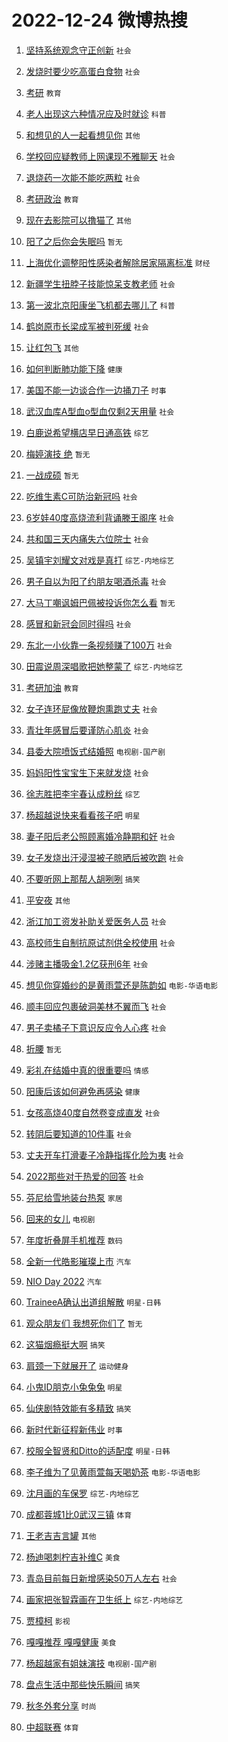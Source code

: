 # 2022-12-24 微博热搜 
1. [坚持系统观念守正创新](https://m.weibo.cn/search?containerid=100103type%3D1%26t%3D10%26q%3D%23%E5%9D%9A%E6%8C%81%E7%B3%BB%E7%BB%9F%E8%A7%82%E5%BF%B5%E5%AE%88%E6%AD%A3%E5%88%9B%E6%96%B0%23&stream_entry_id=51&isnewpage=1&extparam=seat%3D1%26c_type%3D51%26pos%3D0%26cate%3D10103%26dgr%3D0%26filter_type%3Drealtimehot%26display_time%3D1671837784%26pre_seqid%3D1671837784051016606186&luicode=10000011&lfid=106003type%3D25%26t%3D3%26disable_hot%3D1%26filter_type%3Drealtimehot) `社会` 

2. [发烧时要少吃高蛋白食物](https://m.weibo.cn/search?containerid=100103type%3D1%26t%3D10%26q%3D%23%E5%8F%91%E7%83%A7%E6%97%B6%E8%A6%81%E5%B0%91%E5%90%83%E9%AB%98%E8%9B%8B%E7%99%BD%E9%A3%9F%E7%89%A9%23&stream_entry_id=31&isnewpage=1&extparam=seat%3D1%26flag%3D0%26pos%3D0%26realpos%3D1%26q%3D%2523%25E5%258F%2591%25E7%2583%25A7%25E6%2597%25B6%25E8%25A6%2581%25E5%25B0%2591%25E5%2590%2583%25E9%25AB%2598%25E8%259B%258B%25E7%2599%25BD%25E9%25A3%259F%25E7%2589%25A9%2523%26dgr%3D0%26band_rank%3D1%26c_type%3D31%26stream_entry_id%3D31%26cate%3D5001%26lcate%3D5001%26filter_type%3Drealtimehot%26display_time%3D1671837784%26pre_seqid%3D1671837784051016606186&luicode=10000011&lfid=106003type%3D25%26t%3D3%26disable_hot%3D1%26filter_type%3Drealtimehot) `社会` 

3. [考研](https://m.weibo.cn/search?containerid=100103type%3D1%26t%3D10%26q%3D%23%E8%80%83%E7%A0%94%23&stream_entry_id=31&isnewpage=1&extparam=seat%3D1%26flag%3D1%26pos%3D1%26realpos%3D2%26q%3D%2523%25E8%2580%2583%25E7%25A0%2594%2523%26dgr%3D0%26band_rank%3D2%26c_type%3D31%26stream_entry_id%3D31%26cate%3D5001%26lcate%3D5001%26filter_type%3Drealtimehot%26display_time%3D1671837784%26pre_seqid%3D1671837784051016606186&luicode=10000011&lfid=106003type%3D25%26t%3D3%26disable_hot%3D1%26filter_type%3Drealtimehot) `教育` 

4. [老人出现这六种情况应及时就诊](https://m.weibo.cn/search?containerid=100103type%3D1%26t%3D10%26q%3D%23%E8%80%81%E4%BA%BA%E5%87%BA%E7%8E%B0%E8%BF%99%E5%85%AD%E7%A7%8D%E6%83%85%E5%86%B5%E5%BA%94%E5%8F%8A%E6%97%B6%E5%B0%B1%E8%AF%8A%23&stream_entry_id=31&isnewpage=1&extparam=seat%3D1%26flag%3D0%26pos%3D2%26realpos%3D3%26q%3D%2523%25E8%2580%2581%25E4%25BA%25BA%25E5%2587%25BA%25E7%258E%25B0%25E8%25BF%2599%25E5%2585%25AD%25E7%25A7%258D%25E6%2583%2585%25E5%2586%25B5%25E5%25BA%2594%25E5%258F%258A%25E6%2597%25B6%25E5%25B0%25B1%25E8%25AF%258A%2523%26dgr%3D0%26band_rank%3D3%26c_type%3D31%26stream_entry_id%3D31%26cate%3D5001%26lcate%3D5001%26filter_type%3Drealtimehot%26display_time%3D1671837784%26pre_seqid%3D1671837784051016606186&luicode=10000011&lfid=106003type%3D25%26t%3D3%26disable_hot%3D1%26filter_type%3Drealtimehot) `科普` 

5. [和想见的人一起看想见你](https://m.weibo.cn/search?containerid=100103type%3D1%26t%3D10%26q%3D%23%E5%92%8C%E6%83%B3%E8%A7%81%E7%9A%84%E4%BA%BA%E4%B8%80%E8%B5%B7%E7%9C%8B%E6%83%B3%E8%A7%81%E4%BD%A0%23&stream_entry_id=31&isnewpage=1&extparam=seat%3D1%26adid%3D175931%26pos%3D3%26q%3D%2523%25E5%2592%258C%25E6%2583%25B3%25E8%25A7%2581%25E7%259A%2584%25E4%25BA%25BA%25E4%25B8%2580%25E8%25B5%25B7%25E7%259C%258B%25E6%2583%25B3%25E8%25A7%2581%25E4%25BD%25A0%2523%26dgr%3D0%26topic_ad%3D1%26band_rank%3D4%26c_type%3D31%26stream_entry_id%3D31%26cate%3D5001%26lcate%3D5001%26filter_type%3Drealtimehot%26display_time%3D1671837784%26pre_seqid%3D1671837784051016606186&luicode=10000011&lfid=106003type%3D25%26t%3D3%26disable_hot%3D1%26filter_type%3Drealtimehot) `其他` 

6. [学校回应疑教师上网课现不雅聊天](https://m.weibo.cn/search?containerid=100103type%3D1%26t%3D10%26q%3D%23%E5%AD%A6%E6%A0%A1%E5%9B%9E%E5%BA%94%E7%96%91%E6%95%99%E5%B8%88%E4%B8%8A%E7%BD%91%E8%AF%BE%E7%8E%B0%E4%B8%8D%E9%9B%85%E8%81%8A%E5%A4%A9%23&stream_entry_id=31&isnewpage=1&extparam=seat%3D1%26flag%3D0%26pos%3D4%26realpos%3D4%26q%3D%2523%25E5%25AD%25A6%25E6%25A0%25A1%25E5%259B%259E%25E5%25BA%2594%25E7%2596%2591%25E6%2595%2599%25E5%25B8%2588%25E4%25B8%258A%25E7%25BD%2591%25E8%25AF%25BE%25E7%258E%25B0%25E4%25B8%258D%25E9%259B%2585%25E8%2581%258A%25E5%25A4%25A9%2523%26dgr%3D0%26band_rank%3D4%26c_type%3D31%26stream_entry_id%3D31%26cate%3D5001%26lcate%3D5001%26filter_type%3Drealtimehot%26display_time%3D1671837784%26pre_seqid%3D1671837784051016606186&luicode=10000011&lfid=106003type%3D25%26t%3D3%26disable_hot%3D1%26filter_type%3Drealtimehot) `社会` 

7. [退烧药一次能不能吃两粒](https://m.weibo.cn/search?containerid=100103type%3D1%26t%3D10%26q%3D%23%E9%80%80%E7%83%A7%E8%8D%AF%E4%B8%80%E6%AC%A1%E8%83%BD%E4%B8%8D%E8%83%BD%E5%90%83%E4%B8%A4%E7%B2%92%23&stream_entry_id=31&isnewpage=1&extparam=seat%3D1%26flag%3D0%26pos%3D5%26realpos%3D5%26q%3D%2523%25E9%2580%2580%25E7%2583%25A7%25E8%258D%25AF%25E4%25B8%2580%25E6%25AC%25A1%25E8%2583%25BD%25E4%25B8%258D%25E8%2583%25BD%25E5%2590%2583%25E4%25B8%25A4%25E7%25B2%2592%2523%26dgr%3D0%26band_rank%3D5%26c_type%3D31%26stream_entry_id%3D31%26cate%3D5001%26lcate%3D5001%26filter_type%3Drealtimehot%26display_time%3D1671837784%26pre_seqid%3D1671837784051016606186&luicode=10000011&lfid=106003type%3D25%26t%3D3%26disable_hot%3D1%26filter_type%3Drealtimehot) `社会` 

8. [考研政治](https://m.weibo.cn/search?containerid=100103type%3D1%26t%3D10%26q%3D%E8%80%83%E7%A0%94%E6%94%BF%E6%B2%BB&stream_entry_id=31&isnewpage=1&extparam=seat%3D1%26flag%3D1%26pos%3D6%26realpos%3D6%26q%3D%25E8%2580%2583%25E7%25A0%2594%25E6%2594%25BF%25E6%25B2%25BB%26dgr%3D0%26band_rank%3D6%26c_type%3D31%26stream_entry_id%3D31%26cate%3D5001%26lcate%3D5001%26filter_type%3Drealtimehot%26display_time%3D1671837784%26pre_seqid%3D1671837784051016606186&luicode=10000011&lfid=106003type%3D25%26t%3D3%26disable_hot%3D1%26filter_type%3Drealtimehot) `教育` 

9. [现在去影院可以撸猫了](https://m.weibo.cn/search?containerid=100103type%3D1%26t%3D10%26q%3D%23%E7%8E%B0%E5%9C%A8%E5%8E%BB%E5%BD%B1%E9%99%A2%E5%8F%AF%E4%BB%A5%E6%92%B8%E7%8C%AB%E4%BA%86%23&stream_entry_id=31&isnewpage=1&extparam=seat%3D1%26adid%3D175632%26pos%3D7%26q%3D%2523%25E7%258E%25B0%25E5%259C%25A8%25E5%258E%25BB%25E5%25BD%25B1%25E9%2599%25A2%25E5%258F%25AF%25E4%25BB%25A5%25E6%2592%25B8%25E7%258C%25AB%25E4%25BA%2586%2523%26dgr%3D0%26topic_ad%3D1%26band_rank%3D7%26c_type%3D31%26stream_entry_id%3D31%26cate%3D5001%26lcate%3D5001%26filter_type%3Drealtimehot%26display_time%3D1671837784%26pre_seqid%3D1671837784051016606186&luicode=10000011&lfid=106003type%3D25%26t%3D3%26disable_hot%3D1%26filter_type%3Drealtimehot) `其他` 

10. [阳了之后你会失眠吗](https://m.weibo.cn/search?containerid=100103type%3D1%26t%3D10%26q%3D%23%E9%98%B3%E4%BA%86%E4%B9%8B%E5%90%8E%E4%BD%A0%E4%BC%9A%E5%A4%B1%E7%9C%A0%E5%90%97%23&stream_entry_id=31&isnewpage=1&extparam=seat%3D1%26flag%3D0%26pos%3D8%26realpos%3D7%26q%3D%2523%25E9%2598%25B3%25E4%25BA%2586%25E4%25B9%258B%25E5%2590%258E%25E4%25BD%25A0%25E4%25BC%259A%25E5%25A4%25B1%25E7%259C%25A0%25E5%2590%2597%2523%26dgr%3D0%26band_rank%3D7%26c_type%3D31%26stream_entry_id%3D31%26cate%3D5001%26lcate%3D5001%26filter_type%3Drealtimehot%26display_time%3D1671837784%26pre_seqid%3D1671837784051016606186&luicode=10000011&lfid=106003type%3D25%26t%3D3%26disable_hot%3D1%26filter_type%3Drealtimehot) `暂无` 

11. [上海优化调整阳性感染者解除居家隔离标准](https://m.weibo.cn/search?containerid=100103type%3D1%26t%3D10%26q%3D%23%E4%B8%8A%E6%B5%B7%E4%BC%98%E5%8C%96%E8%B0%83%E6%95%B4%E9%98%B3%E6%80%A7%E6%84%9F%E6%9F%93%E8%80%85%E8%A7%A3%E9%99%A4%E5%B1%85%E5%AE%B6%E9%9A%94%E7%A6%BB%E6%A0%87%E5%87%86%23&stream_entry_id=31&isnewpage=1&extparam=seat%3D1%26flag%3D0%26pos%3D9%26realpos%3D8%26q%3D%2523%25E4%25B8%258A%25E6%25B5%25B7%25E4%25BC%2598%25E5%258C%2596%25E8%25B0%2583%25E6%2595%25B4%25E9%2598%25B3%25E6%2580%25A7%25E6%2584%259F%25E6%259F%2593%25E8%2580%2585%25E8%25A7%25A3%25E9%2599%25A4%25E5%25B1%2585%25E5%25AE%25B6%25E9%259A%2594%25E7%25A6%25BB%25E6%25A0%2587%25E5%2587%2586%2523%26dgr%3D0%26band_rank%3D8%26c_type%3D31%26stream_entry_id%3D31%26cate%3D5001%26lcate%3D5001%26filter_type%3Drealtimehot%26display_time%3D1671837784%26pre_seqid%3D1671837784051016606186&luicode=10000011&lfid=106003type%3D25%26t%3D3%26disable_hot%3D1%26filter_type%3Drealtimehot) `财经` 

12. [新疆学生扭脖子技能惊呆支教老师](https://m.weibo.cn/search?containerid=100103type%3D1%26t%3D10%26q%3D%23%E6%96%B0%E7%96%86%E5%AD%A6%E7%94%9F%E6%89%AD%E8%84%96%E5%AD%90%E6%8A%80%E8%83%BD%E6%83%8A%E5%91%86%E6%94%AF%E6%95%99%E8%80%81%E5%B8%88%23&stream_entry_id=31&isnewpage=1&extparam=seat%3D1%26flag%3D0%26pos%3D10%26realpos%3D9%26q%3D%2523%25E6%2596%25B0%25E7%2596%2586%25E5%25AD%25A6%25E7%2594%259F%25E6%2589%25AD%25E8%2584%2596%25E5%25AD%2590%25E6%258A%2580%25E8%2583%25BD%25E6%2583%258A%25E5%2591%2586%25E6%2594%25AF%25E6%2595%2599%25E8%2580%2581%25E5%25B8%2588%2523%26dgr%3D0%26band_rank%3D9%26c_type%3D31%26stream_entry_id%3D31%26cate%3D5001%26lcate%3D5001%26filter_type%3Drealtimehot%26display_time%3D1671837784%26pre_seqid%3D1671837784051016606186&luicode=10000011&lfid=106003type%3D25%26t%3D3%26disable_hot%3D1%26filter_type%3Drealtimehot) `社会` 

13. [第一波北京阳康坐飞机都去哪儿了](https://m.weibo.cn/search?containerid=100103type%3D1%26t%3D10%26q%3D%23%E7%AC%AC%E4%B8%80%E6%B3%A2%E5%8C%97%E4%BA%AC%E9%98%B3%E5%BA%B7%E5%9D%90%E9%A3%9E%E6%9C%BA%E9%83%BD%E5%8E%BB%E5%93%AA%E5%84%BF%E4%BA%86%23&stream_entry_id=31&isnewpage=1&extparam=seat%3D1%26flag%3D0%26pos%3D11%26realpos%3D10%26q%3D%2523%25E7%25AC%25AC%25E4%25B8%2580%25E6%25B3%25A2%25E5%258C%2597%25E4%25BA%25AC%25E9%2598%25B3%25E5%25BA%25B7%25E5%259D%2590%25E9%25A3%259E%25E6%259C%25BA%25E9%2583%25BD%25E5%258E%25BB%25E5%2593%25AA%25E5%2584%25BF%25E4%25BA%2586%2523%26dgr%3D0%26band_rank%3D10%26c_type%3D31%26stream_entry_id%3D31%26cate%3D5001%26lcate%3D5001%26filter_type%3Drealtimehot%26display_time%3D1671837784%26pre_seqid%3D1671837784051016606186&luicode=10000011&lfid=106003type%3D25%26t%3D3%26disable_hot%3D1%26filter_type%3Drealtimehot) `科普` 

14. [鹤岗原市长梁成军被判死缓](https://m.weibo.cn/search?containerid=100103type%3D1%26t%3D10%26q%3D%23%E9%B9%A4%E5%B2%97%E5%8E%9F%E5%B8%82%E9%95%BF%E6%A2%81%E6%88%90%E5%86%9B%E8%A2%AB%E5%88%A4%E6%AD%BB%E7%BC%93%23&stream_entry_id=31&isnewpage=1&extparam=seat%3D1%26flag%3D0%26pos%3D12%26realpos%3D11%26q%3D%2523%25E9%25B9%25A4%25E5%25B2%2597%25E5%258E%259F%25E5%25B8%2582%25E9%2595%25BF%25E6%25A2%2581%25E6%2588%2590%25E5%2586%259B%25E8%25A2%25AB%25E5%2588%25A4%25E6%25AD%25BB%25E7%25BC%2593%2523%26dgr%3D0%26band_rank%3D11%26c_type%3D31%26stream_entry_id%3D31%26cate%3D5001%26lcate%3D5001%26filter_type%3Drealtimehot%26display_time%3D1671837784%26pre_seqid%3D1671837784051016606186&luicode=10000011&lfid=106003type%3D25%26t%3D3%26disable_hot%3D1%26filter_type%3Drealtimehot) `社会` 

15. [让红包飞](https://m.weibo.cn/search?containerid=100103type%3D1%26t%3D10%26q%3D%23%E8%AE%A9%E7%BA%A2%E5%8C%85%E9%A3%9E%23&stream_entry_id=31&isnewpage=1&extparam=seat%3D1%26flag%3D1%26pos%3D13%26realpos%3D12%26q%3D%2523%25E8%25AE%25A9%25E7%25BA%25A2%25E5%258C%2585%25E9%25A3%259E%2523%26dgr%3D0%26band_rank%3D12%26c_type%3D31%26stream_entry_id%3D31%26cate%3D5001%26lcate%3D5001%26filter_type%3Drealtimehot%26display_time%3D1671837784%26pre_seqid%3D1671837784051016606186&luicode=10000011&lfid=106003type%3D25%26t%3D3%26disable_hot%3D1%26filter_type%3Drealtimehot) `其他` 

16. [如何判断肺功能下降](https://m.weibo.cn/search?containerid=100103type%3D1%26t%3D10%26q%3D%23%E5%A6%82%E4%BD%95%E5%88%A4%E6%96%AD%E8%82%BA%E5%8A%9F%E8%83%BD%E4%B8%8B%E9%99%8D%23&stream_entry_id=31&isnewpage=1&extparam=seat%3D1%26flag%3D1%26pos%3D14%26realpos%3D13%26q%3D%2523%25E5%25A6%2582%25E4%25BD%2595%25E5%2588%25A4%25E6%2596%25AD%25E8%2582%25BA%25E5%258A%259F%25E8%2583%25BD%25E4%25B8%258B%25E9%2599%258D%2523%26dgr%3D0%26band_rank%3D13%26c_type%3D31%26stream_entry_id%3D31%26cate%3D5001%26lcate%3D5001%26filter_type%3Drealtimehot%26display_time%3D1671837784%26pre_seqid%3D1671837784051016606186&luicode=10000011&lfid=106003type%3D25%26t%3D3%26disable_hot%3D1%26filter_type%3Drealtimehot) `健康` 

17. [美国不能一边谈合作一边捅刀子](https://m.weibo.cn/search?containerid=100103type%3D1%26t%3D10%26q%3D%23%E7%BE%8E%E5%9B%BD%E4%B8%8D%E8%83%BD%E4%B8%80%E8%BE%B9%E8%B0%88%E5%90%88%E4%BD%9C%E4%B8%80%E8%BE%B9%E6%8D%85%E5%88%80%E5%AD%90%23&stream_entry_id=31&isnewpage=1&extparam=seat%3D1%26flag%3D0%26pos%3D15%26realpos%3D14%26q%3D%2523%25E7%25BE%258E%25E5%259B%25BD%25E4%25B8%258D%25E8%2583%25BD%25E4%25B8%2580%25E8%25BE%25B9%25E8%25B0%2588%25E5%2590%2588%25E4%25BD%259C%25E4%25B8%2580%25E8%25BE%25B9%25E6%258D%2585%25E5%2588%2580%25E5%25AD%2590%2523%26dgr%3D0%26band_rank%3D14%26c_type%3D31%26stream_entry_id%3D31%26cate%3D5001%26lcate%3D5001%26filter_type%3Drealtimehot%26display_time%3D1671837784%26pre_seqid%3D1671837784051016606186&luicode=10000011&lfid=106003type%3D25%26t%3D3%26disable_hot%3D1%26filter_type%3Drealtimehot) `时事` 

18. [武汉血库A型血o型血仅剩2天用量](https://m.weibo.cn/search?containerid=100103type%3D1%26t%3D10%26q%3D%23%E6%AD%A6%E6%B1%89%E8%A1%80%E5%BA%93A%E5%9E%8B%E8%A1%80o%E5%9E%8B%E8%A1%80%E4%BB%85%E5%89%A92%E5%A4%A9%E7%94%A8%E9%87%8F%23&stream_entry_id=31&isnewpage=1&extparam=seat%3D1%26flag%3D1%26pos%3D16%26realpos%3D15%26q%3D%2523%25E6%25AD%25A6%25E6%25B1%2589%25E8%25A1%2580%25E5%25BA%2593A%25E5%259E%258B%25E8%25A1%2580o%25E5%259E%258B%25E8%25A1%2580%25E4%25BB%2585%25E5%2589%25A92%25E5%25A4%25A9%25E7%2594%25A8%25E9%2587%258F%2523%26dgr%3D0%26band_rank%3D15%26c_type%3D31%26stream_entry_id%3D31%26cate%3D5001%26lcate%3D5001%26filter_type%3Drealtimehot%26display_time%3D1671837784%26pre_seqid%3D1671837784051016606186&luicode=10000011&lfid=106003type%3D25%26t%3D3%26disable_hot%3D1%26filter_type%3Drealtimehot) `社会` 

19. [白鹿说希望横店早日通高铁](https://m.weibo.cn/search?containerid=100103type%3D1%26t%3D10%26q%3D%23%E7%99%BD%E9%B9%BF%E8%AF%B4%E5%B8%8C%E6%9C%9B%E6%A8%AA%E5%BA%97%E6%97%A9%E6%97%A5%E9%80%9A%E9%AB%98%E9%93%81%23&stream_entry_id=31&isnewpage=1&extparam=seat%3D1%26flag%3D0%26pos%3D17%26realpos%3D16%26q%3D%2523%25E7%2599%25BD%25E9%25B9%25BF%25E8%25AF%25B4%25E5%25B8%258C%25E6%259C%259B%25E6%25A8%25AA%25E5%25BA%2597%25E6%2597%25A9%25E6%2597%25A5%25E9%2580%259A%25E9%25AB%2598%25E9%2593%2581%2523%26dgr%3D0%26band_rank%3D16%26c_type%3D31%26stream_entry_id%3D31%26cate%3D5001%26lcate%3D5001%26filter_type%3Drealtimehot%26display_time%3D1671837784%26pre_seqid%3D1671837784051016606186&luicode=10000011&lfid=106003type%3D25%26t%3D3%26disable_hot%3D1%26filter_type%3Drealtimehot) `综艺` 

20. [梅婷演技 绝](https://m.weibo.cn/search?containerid=100103type%3D1%26t%3D10%26q%3D%E6%A2%85%E5%A9%B7%E6%BC%94%E6%8A%80+%E7%BB%9D&stream_entry_id=31&isnewpage=1&extparam=seat%3D1%26flag%3D0%26pos%3D18%26realpos%3D17%26q%3D%25E6%25A2%2585%25E5%25A9%25B7%25E6%25BC%2594%25E6%258A%2580%2520%25E7%25BB%259D%26dgr%3D0%26band_rank%3D17%26c_type%3D31%26stream_entry_id%3D31%26cate%3D5001%26lcate%3D5001%26filter_type%3Drealtimehot%26display_time%3D1671837784%26pre_seqid%3D1671837784051016606186&luicode=10000011&lfid=106003type%3D25%26t%3D3%26disable_hot%3D1%26filter_type%3Drealtimehot) `暂无` 

21. [一战成硕](https://m.weibo.cn/search?containerid=100103type%3D1%26t%3D10%26q%3D%E4%B8%80%E6%88%98%E6%88%90%E7%A1%95&stream_entry_id=31&isnewpage=1&extparam=seat%3D1%26flag%3D0%26pos%3D19%26realpos%3D18%26q%3D%25E4%25B8%2580%25E6%2588%2598%25E6%2588%2590%25E7%25A1%2595%26dgr%3D0%26band_rank%3D18%26c_type%3D31%26stream_entry_id%3D31%26cate%3D5001%26lcate%3D5001%26filter_type%3Drealtimehot%26display_time%3D1671837784%26pre_seqid%3D1671837784051016606186&luicode=10000011&lfid=106003type%3D25%26t%3D3%26disable_hot%3D1%26filter_type%3Drealtimehot) `暂无` 

22. [吃维生素C可防治新冠吗](https://m.weibo.cn/search?containerid=100103type%3D1%26t%3D10%26q%3D%23%E5%90%83%E7%BB%B4%E7%94%9F%E7%B4%A0C%E5%8F%AF%E9%98%B2%E6%B2%BB%E6%96%B0%E5%86%A0%E5%90%97%23&stream_entry_id=31&isnewpage=1&extparam=seat%3D1%26flag%3D0%26pos%3D20%26realpos%3D19%26q%3D%2523%25E5%2590%2583%25E7%25BB%25B4%25E7%2594%259F%25E7%25B4%25A0C%25E5%258F%25AF%25E9%2598%25B2%25E6%25B2%25BB%25E6%2596%25B0%25E5%2586%25A0%25E5%2590%2597%2523%26dgr%3D0%26band_rank%3D19%26c_type%3D31%26stream_entry_id%3D31%26cate%3D5001%26lcate%3D5001%26filter_type%3Drealtimehot%26display_time%3D1671837784%26pre_seqid%3D1671837784051016606186&luicode=10000011&lfid=106003type%3D25%26t%3D3%26disable_hot%3D1%26filter_type%3Drealtimehot) `社会` 

23. [6岁娃40度高烧流利背诵滕王阁序](https://m.weibo.cn/search?containerid=100103type%3D1%26t%3D10%26q%3D%236%E5%B2%81%E5%A8%8340%E5%BA%A6%E9%AB%98%E7%83%A7%E6%B5%81%E5%88%A9%E8%83%8C%E8%AF%B5%E6%BB%95%E7%8E%8B%E9%98%81%E5%BA%8F%23&stream_entry_id=31&isnewpage=1&extparam=seat%3D1%26flag%3D0%26pos%3D21%26realpos%3D20%26q%3D%25236%25E5%25B2%2581%25E5%25A8%258340%25E5%25BA%25A6%25E9%25AB%2598%25E7%2583%25A7%25E6%25B5%2581%25E5%2588%25A9%25E8%2583%258C%25E8%25AF%25B5%25E6%25BB%2595%25E7%258E%258B%25E9%2598%2581%25E5%25BA%258F%2523%26dgr%3D0%26band_rank%3D20%26c_type%3D31%26stream_entry_id%3D31%26cate%3D5001%26lcate%3D5001%26filter_type%3Drealtimehot%26display_time%3D1671837784%26pre_seqid%3D1671837784051016606186&luicode=10000011&lfid=106003type%3D25%26t%3D3%26disable_hot%3D1%26filter_type%3Drealtimehot) `社会` 

24. [共和国三天内痛失六位院士](https://m.weibo.cn/search?containerid=100103type%3D1%26t%3D10%26q%3D%23%E5%85%B1%E5%92%8C%E5%9B%BD%E4%B8%89%E5%A4%A9%E5%86%85%E7%97%9B%E5%A4%B1%E5%85%AD%E4%BD%8D%E9%99%A2%E5%A3%AB%23&stream_entry_id=31&isnewpage=1&extparam=seat%3D1%26flag%3D0%26pos%3D22%26realpos%3D21%26q%3D%2523%25E5%2585%25B1%25E5%2592%258C%25E5%259B%25BD%25E4%25B8%2589%25E5%25A4%25A9%25E5%2586%2585%25E7%2597%259B%25E5%25A4%25B1%25E5%2585%25AD%25E4%25BD%258D%25E9%2599%25A2%25E5%25A3%25AB%2523%26dgr%3D0%26band_rank%3D21%26c_type%3D31%26stream_entry_id%3D31%26cate%3D5001%26lcate%3D5001%26filter_type%3Drealtimehot%26display_time%3D1671837784%26pre_seqid%3D1671837784051016606186&luicode=10000011&lfid=106003type%3D25%26t%3D3%26disable_hot%3D1%26filter_type%3Drealtimehot) `社会` 

25. [吴镇宇刘耀文对戏是真打](https://m.weibo.cn/search?containerid=100103type%3D1%26t%3D10%26q%3D%23%E5%90%B4%E9%95%87%E5%AE%87%E5%88%98%E8%80%80%E6%96%87%E5%AF%B9%E6%88%8F%E6%98%AF%E7%9C%9F%E6%89%93%23&stream_entry_id=31&isnewpage=1&extparam=seat%3D1%26flag%3D0%26pos%3D23%26realpos%3D22%26q%3D%2523%25E5%2590%25B4%25E9%2595%2587%25E5%25AE%2587%25E5%2588%2598%25E8%2580%2580%25E6%2596%2587%25E5%25AF%25B9%25E6%2588%258F%25E6%2598%25AF%25E7%259C%259F%25E6%2589%2593%2523%26dgr%3D0%26band_rank%3D22%26c_type%3D31%26stream_entry_id%3D31%26cate%3D5001%26lcate%3D5001%26filter_type%3Drealtimehot%26display_time%3D1671837784%26pre_seqid%3D1671837784051016606186&luicode=10000011&lfid=106003type%3D25%26t%3D3%26disable_hot%3D1%26filter_type%3Drealtimehot) `综艺-内地综艺` 

26. [男子自以为阳了约朋友喝酒杀毒](https://m.weibo.cn/search?containerid=100103type%3D1%26t%3D10%26q%3D%23%E7%94%B7%E5%AD%90%E8%87%AA%E4%BB%A5%E4%B8%BA%E9%98%B3%E4%BA%86%E7%BA%A6%E6%9C%8B%E5%8F%8B%E5%96%9D%E9%85%92%E6%9D%80%E6%AF%92%23&stream_entry_id=31&isnewpage=1&extparam=seat%3D1%26flag%3D0%26pos%3D24%26realpos%3D23%26q%3D%2523%25E7%2594%25B7%25E5%25AD%2590%25E8%2587%25AA%25E4%25BB%25A5%25E4%25B8%25BA%25E9%2598%25B3%25E4%25BA%2586%25E7%25BA%25A6%25E6%259C%258B%25E5%258F%258B%25E5%2596%259D%25E9%2585%2592%25E6%259D%2580%25E6%25AF%2592%2523%26dgr%3D0%26band_rank%3D23%26c_type%3D31%26stream_entry_id%3D31%26cate%3D5001%26lcate%3D5001%26filter_type%3Drealtimehot%26display_time%3D1671837784%26pre_seqid%3D1671837784051016606186&luicode=10000011&lfid=106003type%3D25%26t%3D3%26disable_hot%3D1%26filter_type%3Drealtimehot) `社会` 

27. [大马丁嘲讽姆巴佩被投诉你怎么看](https://m.weibo.cn/search?containerid=100103type%3D1%26t%3D10%26q%3D%23%E5%A4%A7%E9%A9%AC%E4%B8%81%E5%98%B2%E8%AE%BD%E5%A7%86%E5%B7%B4%E4%BD%A9%E8%A2%AB%E6%8A%95%E8%AF%89%E4%BD%A0%E6%80%8E%E4%B9%88%E7%9C%8B%23&stream_entry_id=31&isnewpage=1&extparam=seat%3D1%26flag%3D0%26pos%3D25%26realpos%3D24%26q%3D%2523%25E5%25A4%25A7%25E9%25A9%25AC%25E4%25B8%2581%25E5%2598%25B2%25E8%25AE%25BD%25E5%25A7%2586%25E5%25B7%25B4%25E4%25BD%25A9%25E8%25A2%25AB%25E6%258A%2595%25E8%25AF%2589%25E4%25BD%25A0%25E6%2580%258E%25E4%25B9%2588%25E7%259C%258B%2523%26dgr%3D0%26band_rank%3D24%26c_type%3D31%26stream_entry_id%3D31%26cate%3D5001%26lcate%3D5001%26filter_type%3Drealtimehot%26display_time%3D1671837784%26pre_seqid%3D1671837784051016606186&luicode=10000011&lfid=106003type%3D25%26t%3D3%26disable_hot%3D1%26filter_type%3Drealtimehot) `暂无` 

28. [感冒和新冠会同时得吗](https://m.weibo.cn/search?containerid=100103type%3D1%26t%3D10%26q%3D%23%E6%84%9F%E5%86%92%E5%92%8C%E6%96%B0%E5%86%A0%E4%BC%9A%E5%90%8C%E6%97%B6%E5%BE%97%E5%90%97%23&stream_entry_id=31&isnewpage=1&extparam=seat%3D1%26flag%3D0%26pos%3D26%26realpos%3D25%26q%3D%2523%25E6%2584%259F%25E5%2586%2592%25E5%2592%258C%25E6%2596%25B0%25E5%2586%25A0%25E4%25BC%259A%25E5%2590%258C%25E6%2597%25B6%25E5%25BE%2597%25E5%2590%2597%2523%26dgr%3D0%26band_rank%3D25%26c_type%3D31%26stream_entry_id%3D31%26cate%3D5001%26lcate%3D5001%26filter_type%3Drealtimehot%26display_time%3D1671837784%26pre_seqid%3D1671837784051016606186&luicode=10000011&lfid=106003type%3D25%26t%3D3%26disable_hot%3D1%26filter_type%3Drealtimehot) `社会` 

29. [东北一小伙靠一条视频赚了100万](https://m.weibo.cn/search?containerid=100103type%3D1%26t%3D10%26q%3D%23%E4%B8%9C%E5%8C%97%E4%B8%80%E5%B0%8F%E4%BC%99%E9%9D%A0%E4%B8%80%E6%9D%A1%E8%A7%86%E9%A2%91%E8%B5%9A%E4%BA%86100%E4%B8%87%23&stream_entry_id=31&isnewpage=1&extparam=seat%3D1%26flag%3D0%26pos%3D27%26realpos%3D26%26q%3D%2523%25E4%25B8%259C%25E5%258C%2597%25E4%25B8%2580%25E5%25B0%258F%25E4%25BC%2599%25E9%259D%25A0%25E4%25B8%2580%25E6%259D%25A1%25E8%25A7%2586%25E9%25A2%2591%25E8%25B5%259A%25E4%25BA%2586100%25E4%25B8%2587%2523%26dgr%3D0%26band_rank%3D26%26c_type%3D31%26stream_entry_id%3D31%26cate%3D5001%26lcate%3D5001%26filter_type%3Drealtimehot%26display_time%3D1671837784%26pre_seqid%3D1671837784051016606186&luicode=10000011&lfid=106003type%3D25%26t%3D3%26disable_hot%3D1%26filter_type%3Drealtimehot) `社会` 

30. [田震说周深唱歌把她整蒙了](https://m.weibo.cn/search?containerid=100103type%3D1%26t%3D10%26q%3D%23%E7%94%B0%E9%9C%87%E8%AF%B4%E5%91%A8%E6%B7%B1%E5%94%B1%E6%AD%8C%E6%8A%8A%E5%A5%B9%E6%95%B4%E8%92%99%E4%BA%86%23&stream_entry_id=31&isnewpage=1&extparam=seat%3D1%26flag%3D0%26pos%3D28%26realpos%3D27%26q%3D%2523%25E7%2594%25B0%25E9%259C%2587%25E8%25AF%25B4%25E5%2591%25A8%25E6%25B7%25B1%25E5%2594%25B1%25E6%25AD%258C%25E6%258A%258A%25E5%25A5%25B9%25E6%2595%25B4%25E8%2592%2599%25E4%25BA%2586%2523%26dgr%3D0%26band_rank%3D27%26c_type%3D31%26stream_entry_id%3D31%26cate%3D5001%26lcate%3D5001%26filter_type%3Drealtimehot%26display_time%3D1671837784%26pre_seqid%3D1671837784051016606186&luicode=10000011&lfid=106003type%3D25%26t%3D3%26disable_hot%3D1%26filter_type%3Drealtimehot) `综艺-内地综艺` 

31. [考研加油](https://m.weibo.cn/search?containerid=100103type%3D1%26t%3D10%26q%3D%E8%80%83%E7%A0%94%E5%8A%A0%E6%B2%B9&stream_entry_id=31&isnewpage=1&extparam=seat%3D1%26flag%3D0%26pos%3D29%26realpos%3D28%26q%3D%25E8%2580%2583%25E7%25A0%2594%25E5%258A%25A0%25E6%25B2%25B9%26dgr%3D0%26band_rank%3D28%26c_type%3D31%26stream_entry_id%3D31%26cate%3D5001%26lcate%3D5001%26filter_type%3Drealtimehot%26display_time%3D1671837784%26pre_seqid%3D1671837784051016606186&luicode=10000011&lfid=106003type%3D25%26t%3D3%26disable_hot%3D1%26filter_type%3Drealtimehot) `教育` 

32. [女子连环屁像放鞭炮熏跑丈夫](https://m.weibo.cn/search?containerid=100103type%3D1%26t%3D10%26q%3D%23%E5%A5%B3%E5%AD%90%E8%BF%9E%E7%8E%AF%E5%B1%81%E5%83%8F%E6%94%BE%E9%9E%AD%E7%82%AE%E7%86%8F%E8%B7%91%E4%B8%88%E5%A4%AB%23&stream_entry_id=31&isnewpage=1&extparam=seat%3D1%26flag%3D0%26pos%3D30%26realpos%3D29%26q%3D%2523%25E5%25A5%25B3%25E5%25AD%2590%25E8%25BF%259E%25E7%258E%25AF%25E5%25B1%2581%25E5%2583%258F%25E6%2594%25BE%25E9%259E%25AD%25E7%2582%25AE%25E7%2586%258F%25E8%25B7%2591%25E4%25B8%2588%25E5%25A4%25AB%2523%26dgr%3D0%26band_rank%3D29%26c_type%3D31%26stream_entry_id%3D31%26cate%3D5001%26lcate%3D5001%26filter_type%3Drealtimehot%26display_time%3D1671837784%26pre_seqid%3D1671837784051016606186&luicode=10000011&lfid=106003type%3D25%26t%3D3%26disable_hot%3D1%26filter_type%3Drealtimehot) `社会` 

33. [青壮年感冒后要谨防心肌炎](https://m.weibo.cn/search?containerid=100103type%3D1%26t%3D10%26q%3D%23%E9%9D%92%E5%A3%AE%E5%B9%B4%E6%84%9F%E5%86%92%E5%90%8E%E8%A6%81%E8%B0%A8%E9%98%B2%E5%BF%83%E8%82%8C%E7%82%8E%23&stream_entry_id=31&isnewpage=1&extparam=seat%3D1%26flag%3D0%26pos%3D31%26realpos%3D30%26q%3D%2523%25E9%259D%2592%25E5%25A3%25AE%25E5%25B9%25B4%25E6%2584%259F%25E5%2586%2592%25E5%2590%258E%25E8%25A6%2581%25E8%25B0%25A8%25E9%2598%25B2%25E5%25BF%2583%25E8%2582%258C%25E7%2582%258E%2523%26dgr%3D0%26band_rank%3D30%26c_type%3D31%26stream_entry_id%3D31%26cate%3D5001%26lcate%3D5001%26filter_type%3Drealtimehot%26display_time%3D1671837784%26pre_seqid%3D1671837784051016606186&luicode=10000011&lfid=106003type%3D25%26t%3D3%26disable_hot%3D1%26filter_type%3Drealtimehot) `社会` 

34. [县委大院喷饭式结婚照](https://m.weibo.cn/search?containerid=100103type%3D1%26t%3D10%26q%3D%23%E5%8E%BF%E5%A7%94%E5%A4%A7%E9%99%A2%E5%96%B7%E9%A5%AD%E5%BC%8F%E7%BB%93%E5%A9%9A%E7%85%A7%23&stream_entry_id=31&isnewpage=1&extparam=seat%3D1%26flag%3D1%26pos%3D32%26realpos%3D31%26q%3D%2523%25E5%258E%25BF%25E5%25A7%2594%25E5%25A4%25A7%25E9%2599%25A2%25E5%2596%25B7%25E9%25A5%25AD%25E5%25BC%258F%25E7%25BB%2593%25E5%25A9%259A%25E7%2585%25A7%2523%26dgr%3D0%26band_rank%3D31%26c_type%3D31%26stream_entry_id%3D31%26cate%3D5001%26lcate%3D5001%26filter_type%3Drealtimehot%26display_time%3D1671837784%26pre_seqid%3D1671837784051016606186&luicode=10000011&lfid=106003type%3D25%26t%3D3%26disable_hot%3D1%26filter_type%3Drealtimehot) `电视剧-国产剧` 

35. [妈妈阳性宝宝生下来就发烧](https://m.weibo.cn/search?containerid=100103type%3D1%26t%3D10%26q%3D%23%E5%A6%88%E5%A6%88%E9%98%B3%E6%80%A7%E5%AE%9D%E5%AE%9D%E7%94%9F%E4%B8%8B%E6%9D%A5%E5%B0%B1%E5%8F%91%E7%83%A7%23&stream_entry_id=31&isnewpage=1&extparam=seat%3D1%26flag%3D0%26pos%3D33%26realpos%3D32%26q%3D%2523%25E5%25A6%2588%25E5%25A6%2588%25E9%2598%25B3%25E6%2580%25A7%25E5%25AE%259D%25E5%25AE%259D%25E7%2594%259F%25E4%25B8%258B%25E6%259D%25A5%25E5%25B0%25B1%25E5%258F%2591%25E7%2583%25A7%2523%26dgr%3D0%26band_rank%3D32%26c_type%3D31%26stream_entry_id%3D31%26cate%3D5001%26lcate%3D5001%26filter_type%3Drealtimehot%26display_time%3D1671837784%26pre_seqid%3D1671837784051016606186&luicode=10000011&lfid=106003type%3D25%26t%3D3%26disable_hot%3D1%26filter_type%3Drealtimehot) `社会` 

36. [徐志胜把李宇春认成粉丝](https://m.weibo.cn/search?containerid=100103type%3D1%26t%3D10%26q%3D%23%E5%BE%90%E5%BF%97%E8%83%9C%E6%8A%8A%E6%9D%8E%E5%AE%87%E6%98%A5%E8%AE%A4%E6%88%90%E7%B2%89%E4%B8%9D%23&stream_entry_id=31&isnewpage=1&extparam=seat%3D1%26flag%3D0%26pos%3D34%26realpos%3D33%26q%3D%2523%25E5%25BE%2590%25E5%25BF%2597%25E8%2583%259C%25E6%258A%258A%25E6%259D%258E%25E5%25AE%2587%25E6%2598%25A5%25E8%25AE%25A4%25E6%2588%2590%25E7%25B2%2589%25E4%25B8%259D%2523%26dgr%3D0%26band_rank%3D33%26c_type%3D31%26stream_entry_id%3D31%26cate%3D5001%26lcate%3D5001%26filter_type%3Drealtimehot%26display_time%3D1671837784%26pre_seqid%3D1671837784051016606186&luicode=10000011&lfid=106003type%3D25%26t%3D3%26disable_hot%3D1%26filter_type%3Drealtimehot) `综艺` 

37. [杨超越说快来看看孩子吧](https://m.weibo.cn/search?containerid=100103type%3D1%26t%3D10%26q%3D%23%E6%9D%A8%E8%B6%85%E8%B6%8A%E8%AF%B4%E5%BF%AB%E6%9D%A5%E7%9C%8B%E7%9C%8B%E5%AD%A9%E5%AD%90%E5%90%A7%23&stream_entry_id=31&isnewpage=1&extparam=seat%3D1%26flag%3D1%26pos%3D35%26realpos%3D34%26q%3D%2523%25E6%259D%25A8%25E8%25B6%2585%25E8%25B6%258A%25E8%25AF%25B4%25E5%25BF%25AB%25E6%259D%25A5%25E7%259C%258B%25E7%259C%258B%25E5%25AD%25A9%25E5%25AD%2590%25E5%2590%25A7%2523%26dgr%3D0%26band_rank%3D34%26c_type%3D31%26stream_entry_id%3D31%26cate%3D5001%26lcate%3D5001%26filter_type%3Drealtimehot%26display_time%3D1671837784%26pre_seqid%3D1671837784051016606186&luicode=10000011&lfid=106003type%3D25%26t%3D3%26disable_hot%3D1%26filter_type%3Drealtimehot) `明星` 

38. [妻子阳后老公照顾离婚冷静期和好](https://m.weibo.cn/search?containerid=100103type%3D1%26t%3D10%26q%3D%23%E5%A6%BB%E5%AD%90%E9%98%B3%E5%90%8E%E8%80%81%E5%85%AC%E7%85%A7%E9%A1%BE%E7%A6%BB%E5%A9%9A%E5%86%B7%E9%9D%99%E6%9C%9F%E5%92%8C%E5%A5%BD%23&stream_entry_id=31&isnewpage=1&extparam=seat%3D1%26flag%3D0%26pos%3D36%26realpos%3D35%26q%3D%2523%25E5%25A6%25BB%25E5%25AD%2590%25E9%2598%25B3%25E5%2590%258E%25E8%2580%2581%25E5%2585%25AC%25E7%2585%25A7%25E9%25A1%25BE%25E7%25A6%25BB%25E5%25A9%259A%25E5%2586%25B7%25E9%259D%2599%25E6%259C%259F%25E5%2592%258C%25E5%25A5%25BD%2523%26dgr%3D0%26band_rank%3D35%26c_type%3D31%26stream_entry_id%3D31%26cate%3D5001%26lcate%3D5001%26filter_type%3Drealtimehot%26display_time%3D1671837784%26pre_seqid%3D1671837784051016606186&luicode=10000011&lfid=106003type%3D25%26t%3D3%26disable_hot%3D1%26filter_type%3Drealtimehot) `社会` 

39. [女子发烧出汗浸湿被子晾晒后被吹跑](https://m.weibo.cn/search?containerid=100103type%3D1%26t%3D10%26q%3D%23%E5%A5%B3%E5%AD%90%E5%8F%91%E7%83%A7%E5%87%BA%E6%B1%97%E6%B5%B8%E6%B9%BF%E8%A2%AB%E5%AD%90%E6%99%BE%E6%99%92%E5%90%8E%E8%A2%AB%E5%90%B9%E8%B7%91%23&stream_entry_id=31&isnewpage=1&extparam=seat%3D1%26flag%3D0%26pos%3D37%26realpos%3D36%26q%3D%2523%25E5%25A5%25B3%25E5%25AD%2590%25E5%258F%2591%25E7%2583%25A7%25E5%2587%25BA%25E6%25B1%2597%25E6%25B5%25B8%25E6%25B9%25BF%25E8%25A2%25AB%25E5%25AD%2590%25E6%2599%25BE%25E6%2599%2592%25E5%2590%258E%25E8%25A2%25AB%25E5%2590%25B9%25E8%25B7%2591%2523%26dgr%3D0%26band_rank%3D36%26c_type%3D31%26stream_entry_id%3D31%26cate%3D5001%26lcate%3D5001%26filter_type%3Drealtimehot%26display_time%3D1671837784%26pre_seqid%3D1671837784051016606186&luicode=10000011&lfid=106003type%3D25%26t%3D3%26disable_hot%3D1%26filter_type%3Drealtimehot) `社会` 

40. [不要听网上那帮人胡咧咧](https://m.weibo.cn/search?containerid=100103type%3D1%26t%3D10%26q%3D%23%E4%B8%8D%E8%A6%81%E5%90%AC%E7%BD%91%E4%B8%8A%E9%82%A3%E5%B8%AE%E4%BA%BA%E8%83%A1%E5%92%A7%E5%92%A7%23&stream_entry_id=31&isnewpage=1&extparam=seat%3D1%26flag%3D0%26pos%3D38%26realpos%3D37%26q%3D%2523%25E4%25B8%258D%25E8%25A6%2581%25E5%2590%25AC%25E7%25BD%2591%25E4%25B8%258A%25E9%2582%25A3%25E5%25B8%25AE%25E4%25BA%25BA%25E8%2583%25A1%25E5%2592%25A7%25E5%2592%25A7%2523%26dgr%3D0%26band_rank%3D37%26c_type%3D31%26stream_entry_id%3D31%26cate%3D5001%26lcate%3D5001%26filter_type%3Drealtimehot%26display_time%3D1671837784%26pre_seqid%3D1671837784051016606186&luicode=10000011&lfid=106003type%3D25%26t%3D3%26disable_hot%3D1%26filter_type%3Drealtimehot) `搞笑` 

41. [平安夜](https://m.weibo.cn/search?containerid=100103type%3D1%26t%3D10%26q%3D%E5%B9%B3%E5%AE%89%E5%A4%9C&stream_entry_id=31&isnewpage=1&extparam=seat%3D1%26flag%3D1%26pos%3D39%26realpos%3D38%26q%3D%25E5%25B9%25B3%25E5%25AE%2589%25E5%25A4%259C%26dgr%3D0%26band_rank%3D38%26c_type%3D31%26stream_entry_id%3D31%26cate%3D5001%26lcate%3D5001%26filter_type%3Drealtimehot%26display_time%3D1671837784%26pre_seqid%3D1671837784051016606186&luicode=10000011&lfid=106003type%3D25%26t%3D3%26disable_hot%3D1%26filter_type%3Drealtimehot) `其他` 

42. [浙江加工资发补助关爱医务人员](https://m.weibo.cn/search?containerid=100103type%3D1%26t%3D10%26q%3D%23%E6%B5%99%E6%B1%9F%E5%8A%A0%E5%B7%A5%E8%B5%84%E5%8F%91%E8%A1%A5%E5%8A%A9%E5%85%B3%E7%88%B1%E5%8C%BB%E5%8A%A1%E4%BA%BA%E5%91%98%23&stream_entry_id=31&isnewpage=1&extparam=seat%3D1%26flag%3D0%26pos%3D40%26realpos%3D39%26q%3D%2523%25E6%25B5%2599%25E6%25B1%259F%25E5%258A%25A0%25E5%25B7%25A5%25E8%25B5%2584%25E5%258F%2591%25E8%25A1%25A5%25E5%258A%25A9%25E5%2585%25B3%25E7%2588%25B1%25E5%258C%25BB%25E5%258A%25A1%25E4%25BA%25BA%25E5%2591%2598%2523%26dgr%3D0%26band_rank%3D39%26c_type%3D31%26stream_entry_id%3D31%26cate%3D5001%26lcate%3D5001%26filter_type%3Drealtimehot%26display_time%3D1671837784%26pre_seqid%3D1671837784051016606186&luicode=10000011&lfid=106003type%3D25%26t%3D3%26disable_hot%3D1%26filter_type%3Drealtimehot) `社会` 

43. [高校师生自制抗原试剂供全校使用](https://m.weibo.cn/search?containerid=100103type%3D1%26t%3D10%26q%3D%23%E9%AB%98%E6%A0%A1%E5%B8%88%E7%94%9F%E8%87%AA%E5%88%B6%E6%8A%97%E5%8E%9F%E8%AF%95%E5%89%82%E4%BE%9B%E5%85%A8%E6%A0%A1%E4%BD%BF%E7%94%A8%23&stream_entry_id=31&isnewpage=1&extparam=seat%3D1%26flag%3D0%26pos%3D41%26realpos%3D40%26q%3D%2523%25E9%25AB%2598%25E6%25A0%25A1%25E5%25B8%2588%25E7%2594%259F%25E8%2587%25AA%25E5%2588%25B6%25E6%258A%2597%25E5%258E%259F%25E8%25AF%2595%25E5%2589%2582%25E4%25BE%259B%25E5%2585%25A8%25E6%25A0%25A1%25E4%25BD%25BF%25E7%2594%25A8%2523%26dgr%3D0%26band_rank%3D40%26c_type%3D31%26stream_entry_id%3D31%26cate%3D5001%26lcate%3D5001%26filter_type%3Drealtimehot%26display_time%3D1671837784%26pre_seqid%3D1671837784051016606186&luicode=10000011&lfid=106003type%3D25%26t%3D3%26disable_hot%3D1%26filter_type%3Drealtimehot) `社会` 

44. [涉赌主播吸金1.2亿获刑6年](https://m.weibo.cn/search?containerid=100103type%3D1%26t%3D10%26q%3D%23%E6%B6%89%E8%B5%8C%E4%B8%BB%E6%92%AD%E5%90%B8%E9%87%911.2%E4%BA%BF%E8%8E%B7%E5%88%916%E5%B9%B4%23&stream_entry_id=31&isnewpage=1&extparam=seat%3D1%26flag%3D0%26pos%3D42%26realpos%3D41%26q%3D%2523%25E6%25B6%2589%25E8%25B5%258C%25E4%25B8%25BB%25E6%2592%25AD%25E5%2590%25B8%25E9%2587%25911.2%25E4%25BA%25BF%25E8%258E%25B7%25E5%2588%25916%25E5%25B9%25B4%2523%26dgr%3D0%26band_rank%3D41%26c_type%3D31%26stream_entry_id%3D31%26cate%3D5001%26lcate%3D5001%26filter_type%3Drealtimehot%26display_time%3D1671837784%26pre_seqid%3D1671837784051016606186&luicode=10000011&lfid=106003type%3D25%26t%3D3%26disable_hot%3D1%26filter_type%3Drealtimehot) `社会` 

45. [想见你穿婚纱的是黄雨萱还是陈韵如](https://m.weibo.cn/search?containerid=100103type%3D1%26t%3D10%26q%3D%23%E6%83%B3%E8%A7%81%E4%BD%A0%E7%A9%BF%E5%A9%9A%E7%BA%B1%E7%9A%84%E6%98%AF%E9%BB%84%E9%9B%A8%E8%90%B1%E8%BF%98%E6%98%AF%E9%99%88%E9%9F%B5%E5%A6%82%23&stream_entry_id=31&isnewpage=1&extparam=seat%3D1%26flag%3D0%26pos%3D43%26realpos%3D42%26q%3D%2523%25E6%2583%25B3%25E8%25A7%2581%25E4%25BD%25A0%25E7%25A9%25BF%25E5%25A9%259A%25E7%25BA%25B1%25E7%259A%2584%25E6%2598%25AF%25E9%25BB%2584%25E9%259B%25A8%25E8%2590%25B1%25E8%25BF%2598%25E6%2598%25AF%25E9%2599%2588%25E9%259F%25B5%25E5%25A6%2582%2523%26dgr%3D0%26band_rank%3D42%26c_type%3D31%26stream_entry_id%3D31%26cate%3D5001%26lcate%3D5001%26filter_type%3Drealtimehot%26display_time%3D1671837784%26pre_seqid%3D1671837784051016606186&luicode=10000011&lfid=106003type%3D25%26t%3D3%26disable_hot%3D1%26filter_type%3Drealtimehot) `电影-华语电影` 

46. [顺丰回应包裹破洞美林不翼而飞](https://m.weibo.cn/search?containerid=100103type%3D1%26t%3D10%26q%3D%23%E9%A1%BA%E4%B8%B0%E5%9B%9E%E5%BA%94%E5%8C%85%E8%A3%B9%E7%A0%B4%E6%B4%9E%E7%BE%8E%E6%9E%97%E4%B8%8D%E7%BF%BC%E8%80%8C%E9%A3%9E%23&stream_entry_id=31&isnewpage=1&extparam=seat%3D1%26flag%3D0%26pos%3D44%26realpos%3D43%26q%3D%2523%25E9%25A1%25BA%25E4%25B8%25B0%25E5%259B%259E%25E5%25BA%2594%25E5%258C%2585%25E8%25A3%25B9%25E7%25A0%25B4%25E6%25B4%259E%25E7%25BE%258E%25E6%259E%2597%25E4%25B8%258D%25E7%25BF%25BC%25E8%2580%258C%25E9%25A3%259E%2523%26dgr%3D0%26band_rank%3D43%26c_type%3D31%26stream_entry_id%3D31%26cate%3D5001%26lcate%3D5001%26filter_type%3Drealtimehot%26display_time%3D1671837784%26pre_seqid%3D1671837784051016606186&luicode=10000011&lfid=106003type%3D25%26t%3D3%26disable_hot%3D1%26filter_type%3Drealtimehot) `社会` 

47. [男子卖橘子下意识反应令人心疼](https://m.weibo.cn/search?containerid=100103type%3D1%26t%3D10%26q%3D%23%E7%94%B7%E5%AD%90%E5%8D%96%E6%A9%98%E5%AD%90%E4%B8%8B%E6%84%8F%E8%AF%86%E5%8F%8D%E5%BA%94%E4%BB%A4%E4%BA%BA%E5%BF%83%E7%96%BC%23&stream_entry_id=31&isnewpage=1&extparam=seat%3D1%26flag%3D0%26pos%3D45%26realpos%3D44%26q%3D%2523%25E7%2594%25B7%25E5%25AD%2590%25E5%258D%2596%25E6%25A9%2598%25E5%25AD%2590%25E4%25B8%258B%25E6%2584%258F%25E8%25AF%2586%25E5%258F%258D%25E5%25BA%2594%25E4%25BB%25A4%25E4%25BA%25BA%25E5%25BF%2583%25E7%2596%25BC%2523%26dgr%3D0%26band_rank%3D44%26c_type%3D31%26stream_entry_id%3D31%26cate%3D5001%26lcate%3D5001%26filter_type%3Drealtimehot%26display_time%3D1671837784%26pre_seqid%3D1671837784051016606186&luicode=10000011&lfid=106003type%3D25%26t%3D3%26disable_hot%3D1%26filter_type%3Drealtimehot) `社会` 

48. [折腰](https://m.weibo.cn/search?containerid=100103type%3D1%26t%3D10%26q%3D%E6%8A%98%E8%85%B0&stream_entry_id=31&isnewpage=1&extparam=seat%3D1%26flag%3D0%26pos%3D46%26realpos%3D45%26q%3D%25E6%258A%2598%25E8%2585%25B0%26dgr%3D0%26band_rank%3D45%26c_type%3D31%26stream_entry_id%3D31%26cate%3D5001%26lcate%3D5001%26filter_type%3Drealtimehot%26display_time%3D1671837784%26pre_seqid%3D1671837784051016606186&luicode=10000011&lfid=106003type%3D25%26t%3D3%26disable_hot%3D1%26filter_type%3Drealtimehot) `暂无` 

49. [彩礼在结婚中真的很重要吗](https://m.weibo.cn/search?containerid=100103type%3D1%26t%3D10%26q%3D%23%E5%BD%A9%E7%A4%BC%E5%9C%A8%E7%BB%93%E5%A9%9A%E4%B8%AD%E7%9C%9F%E7%9A%84%E5%BE%88%E9%87%8D%E8%A6%81%E5%90%97%23&stream_entry_id=31&isnewpage=1&extparam=seat%3D1%26flag%3D0%26pos%3D47%26realpos%3D46%26q%3D%2523%25E5%25BD%25A9%25E7%25A4%25BC%25E5%259C%25A8%25E7%25BB%2593%25E5%25A9%259A%25E4%25B8%25AD%25E7%259C%259F%25E7%259A%2584%25E5%25BE%2588%25E9%2587%258D%25E8%25A6%2581%25E5%2590%2597%2523%26dgr%3D0%26band_rank%3D46%26c_type%3D31%26stream_entry_id%3D31%26cate%3D5001%26lcate%3D5001%26filter_type%3Drealtimehot%26display_time%3D1671837784%26pre_seqid%3D1671837784051016606186&luicode=10000011&lfid=106003type%3D25%26t%3D3%26disable_hot%3D1%26filter_type%3Drealtimehot) `情感` 

50. [阳康后该如何避免再感染](https://m.weibo.cn/search?containerid=100103type%3D1%26t%3D10%26q%3D%23%E9%98%B3%E5%BA%B7%E5%90%8E%E8%AF%A5%E5%A6%82%E4%BD%95%E9%81%BF%E5%85%8D%E5%86%8D%E6%84%9F%E6%9F%93%23&stream_entry_id=31&isnewpage=1&extparam=seat%3D1%26flag%3D0%26pos%3D48%26realpos%3D47%26q%3D%2523%25E9%2598%25B3%25E5%25BA%25B7%25E5%2590%258E%25E8%25AF%25A5%25E5%25A6%2582%25E4%25BD%2595%25E9%2581%25BF%25E5%2585%258D%25E5%2586%258D%25E6%2584%259F%25E6%259F%2593%2523%26dgr%3D0%26band_rank%3D47%26c_type%3D31%26stream_entry_id%3D31%26cate%3D5001%26lcate%3D5001%26filter_type%3Drealtimehot%26display_time%3D1671837784%26pre_seqid%3D1671837784051016606186&luicode=10000011&lfid=106003type%3D25%26t%3D3%26disable_hot%3D1%26filter_type%3Drealtimehot) `健康` 

51. [女孩高烧40度自然卷变成直发](https://m.weibo.cn/search?containerid=100103type%3D1%26t%3D10%26q%3D%23%E5%A5%B3%E5%AD%A9%E9%AB%98%E7%83%A740%E5%BA%A6%E8%87%AA%E7%84%B6%E5%8D%B7%E5%8F%98%E6%88%90%E7%9B%B4%E5%8F%91%23&stream_entry_id=31&isnewpage=1&extparam=seat%3D1%26flag%3D0%26pos%3D49%26realpos%3D48%26q%3D%2523%25E5%25A5%25B3%25E5%25AD%25A9%25E9%25AB%2598%25E7%2583%25A740%25E5%25BA%25A6%25E8%2587%25AA%25E7%2584%25B6%25E5%258D%25B7%25E5%258F%2598%25E6%2588%2590%25E7%259B%25B4%25E5%258F%2591%2523%26dgr%3D0%26band_rank%3D48%26c_type%3D31%26stream_entry_id%3D31%26cate%3D5001%26lcate%3D5001%26filter_type%3Drealtimehot%26display_time%3D1671837784%26pre_seqid%3D1671837784051016606186&luicode=10000011&lfid=106003type%3D25%26t%3D3%26disable_hot%3D1%26filter_type%3Drealtimehot) `社会` 

52. [转阴后要知道的10件事](https://m.weibo.cn/search?containerid=100103type%3D1%26t%3D10%26q%3D%23%E8%BD%AC%E9%98%B4%E5%90%8E%E8%A6%81%E7%9F%A5%E9%81%93%E7%9A%8410%E4%BB%B6%E4%BA%8B%23&stream_entry_id=31&isnewpage=1&extparam=seat%3D1%26flag%3D0%26pos%3D50%26realpos%3D49%26q%3D%2523%25E8%25BD%25AC%25E9%2598%25B4%25E5%2590%258E%25E8%25A6%2581%25E7%259F%25A5%25E9%2581%2593%25E7%259A%258410%25E4%25BB%25B6%25E4%25BA%258B%2523%26dgr%3D0%26band_rank%3D49%26c_type%3D31%26stream_entry_id%3D31%26cate%3D5001%26lcate%3D5001%26filter_type%3Drealtimehot%26display_time%3D1671837784%26pre_seqid%3D1671837784051016606186&luicode=10000011&lfid=106003type%3D25%26t%3D3%26disable_hot%3D1%26filter_type%3Drealtimehot) `社会` 

53. [丈夫开车打滑妻子冷静指挥化险为夷](https://m.weibo.cn/search?containerid=100103type%3D1%26t%3D10%26q%3D%23%E4%B8%88%E5%A4%AB%E5%BC%80%E8%BD%A6%E6%89%93%E6%BB%91%E5%A6%BB%E5%AD%90%E5%86%B7%E9%9D%99%E6%8C%87%E6%8C%A5%E5%8C%96%E9%99%A9%E4%B8%BA%E5%A4%B7%23&stream_entry_id=31&isnewpage=1&extparam=seat%3D1%26flag%3D0%26pos%3D51%26realpos%3D50%26q%3D%2523%25E4%25B8%2588%25E5%25A4%25AB%25E5%25BC%2580%25E8%25BD%25A6%25E6%2589%2593%25E6%25BB%2591%25E5%25A6%25BB%25E5%25AD%2590%25E5%2586%25B7%25E9%259D%2599%25E6%258C%2587%25E6%258C%25A5%25E5%258C%2596%25E9%2599%25A9%25E4%25B8%25BA%25E5%25A4%25B7%2523%26dgr%3D0%26band_rank%3D50%26c_type%3D31%26stream_entry_id%3D31%26cate%3D5001%26lcate%3D5001%26filter_type%3Drealtimehot%26display_time%3D1671837784%26pre_seqid%3D1671837784051016606186&luicode=10000011&lfid=106003type%3D25%26t%3D3%26disable_hot%3D1%26filter_type%3Drealtimehot) `社会` 

54. [2022那些对于热爱的回答](https://m.weibo.cn/search?containerid=100103type%3D1%26t%3D10%26q%3D%232022%E9%82%A3%E4%BA%9B%E5%AF%B9%E4%BA%8E%E7%83%AD%E7%88%B1%E7%9A%84%E5%9B%9E%E7%AD%94%23&stream_entry_id=51&isnewpage=1&extparam=seat%3D1%26c_type%3D51%26pos%3D0%26cate%3D10103%26dgr%3D0%26filter_type%3Drealtimehot%26display_time%3D1671837737%26pre_seqid%3D1671837737642045526295&luicode=10000011&lfid=106003type%3D25%26t%3D3%26disable_hot%3D1%26filter_type%3Drealtimehot) `社会` 

55. [芬尼给雪地装台热泵](https://m.weibo.cn/search?containerid=100103type%3D1%26t%3D10%26q%3D%23%E8%8A%AC%E5%B0%BC%E7%BB%99%E9%9B%AA%E5%9C%B0%E8%A3%85%E5%8F%B0%E7%83%AD%E6%B3%B5%23&stream_entry_id=31&isnewpage=1&extparam=seat%3D1%26adid%3D176031%26pos%3D6%26q%3D%2523%25E8%258A%25AC%25E5%25B0%25BC%25E7%25BB%2599%25E9%259B%25AA%25E5%259C%25B0%25E8%25A3%2585%25E5%258F%25B0%25E7%2583%25AD%25E6%25B3%25B5%2523%26dgr%3D0%26topic_ad%3D1%26band_rank%3D7%26c_type%3D31%26stream_entry_id%3D31%26cate%3D5001%26lcate%3D5001%26filter_type%3Drealtimehot%26display_time%3D1671837737%26pre_seqid%3D1671837737642045526295&luicode=10000011&lfid=106003type%3D25%26t%3D3%26disable_hot%3D1%26filter_type%3Drealtimehot) `家居` 

56. [回来的女儿](https://m.weibo.cn/search?containerid=100103type%3D1%26t%3D10%26q%3D%E5%9B%9E%E6%9D%A5%E7%9A%84%E5%A5%B3%E5%84%BF&stream_entry_id=31&isnewpage=1&extparam=seat%3D1%26flag%3D0%26pos%3D50%26realpos%3D50%26q%3D%25E5%259B%259E%25E6%259D%25A5%25E7%259A%2584%25E5%25A5%25B3%25E5%2584%25BF%26dgr%3D0%26band_rank%3D50%26c_type%3D31%26stream_entry_id%3D31%26cate%3D5001%26lcate%3D5001%26filter_type%3Drealtimehot%26display_time%3D1671837737%26pre_seqid%3D1671837737642045526295&luicode=10000011&lfid=106003type%3D25%26t%3D3%26disable_hot%3D1%26filter_type%3Drealtimehot) `电视剧` 

57. [年度折叠屏手机推荐](https://m.weibo.cn/search?containerid=100103type%3D1%26t%3D10%26q%3D%23%E5%B9%B4%E5%BA%A6%E6%8A%98%E5%8F%A0%E5%B1%8F%E6%89%8B%E6%9C%BA%E6%8E%A8%E8%8D%90%23&stream_entry_id=31&isnewpage=1&extparam=seat%3D1%26dgr%3D0%26adid%3D176041%26topic_ad%3D1%26pos%3D3%26q%3D%2523%25E5%25B9%25B4%25E5%25BA%25A6%25E6%258A%2598%25E5%258F%25A0%25E5%25B1%258F%25E6%2589%258B%25E6%259C%25BA%25E6%258E%25A8%25E8%258D%2590%2523%26filter_type%3Drealtimehot%26cate%3D5001%26band_rank%3D4%26stream_entry_id%3D31%26c_type%3D31%26lcate%3D5001%26display_time%3D1671837692%26pre_seqid%3D16718376926720455276232&luicode=10000011&lfid=106003type%3D25%26t%3D3%26disable_hot%3D1%26filter_type%3Drealtimehot) `数码` 

58. [全新一代皓影璀璨上市](https://m.weibo.cn/search?containerid=100103type%3D1%26t%3D10%26q%3D%23%E5%85%A8%E6%96%B0%E4%B8%80%E4%BB%A3%E7%9A%93%E5%BD%B1%E7%92%80%E7%92%A8%E4%B8%8A%E5%B8%82%23&stream_entry_id=31&isnewpage=1&extparam=seat%3D1%26dgr%3D0%26adid%3D175726%26topic_ad%3D1%26pos%3D7%26q%3D%2523%25E5%2585%25A8%25E6%2596%25B0%25E4%25B8%2580%25E4%25BB%25A3%25E7%259A%2593%25E5%25BD%25B1%25E7%2592%2580%25E7%2592%25A8%25E4%25B8%258A%25E5%25B8%2582%2523%26filter_type%3Drealtimehot%26cate%3D5001%26band_rank%3D7%26stream_entry_id%3D31%26c_type%3D31%26lcate%3D5001%26display_time%3D1671837692%26pre_seqid%3D16718376926720455276232&luicode=10000011&lfid=106003type%3D25%26t%3D3%26disable_hot%3D1%26filter_type%3Drealtimehot) `汽车` 

59. [NIO Day 2022](https://m.weibo.cn/search?containerid=100103type%3D1%26t%3D10%26q%3D%23NIO+Day+2022%23&stream_entry_id=31&isnewpage=1&extparam=seat%3D1%26dgr%3D0%26adid%3D175915%26topic_ad%3D1%26pos%3D3%26q%3D%2523NIO%2520Day%25202022%2523%26filter_type%3Drealtimehot%26cate%3D5001%26band_rank%3D4%26stream_entry_id%3D31%26c_type%3D31%26lcate%3D5001%26display_time%3D1671837644%26pre_seqid%3D1671837644799021216316&luicode=10000011&lfid=106003type%3D25%26t%3D3%26disable_hot%3D1%26filter_type%3Drealtimehot) `汽车` 

60. [TraineeA确认出道组解散](https://m.weibo.cn/search?containerid=100103type%3D1%26t%3D10%26q%3D%23TraineeA%E7%A1%AE%E8%AE%A4%E5%87%BA%E9%81%93%E7%BB%84%E8%A7%A3%E6%95%A3%23&stream_entry_id=31&isnewpage=1&extparam=seat%3D1%26dgr%3D0%26pos%3D51%26q%3D%2523TraineeA%25E7%25A1%25AE%25E8%25AE%25A4%25E5%2587%25BA%25E9%2581%2593%25E7%25BB%2584%25E8%25A7%25A3%25E6%2595%25A3%2523%26filter_type%3Drealtimehot%26cate%3D5001%26band_rank%3D50%26flag%3D0%26stream_entry_id%3D31%26c_type%3D31%26realpos%3D50%26lcate%3D5001%26display_time%3D1671837644%26pre_seqid%3D1671837644799021216316&luicode=10000011&lfid=106003type%3D25%26t%3D3%26disable_hot%3D1%26filter_type%3Drealtimehot) `明星-日韩` 

61. [观众朋友们 我想死你们了](https://m.weibo.cn/search?containerid=100103type%3D1%26t%3D10%26q%3D%E8%A7%82%E4%BC%97%E6%9C%8B%E5%8F%8B%E4%BB%AC+%E6%88%91%E6%83%B3%E6%AD%BB%E4%BD%A0%E4%BB%AC%E4%BA%86&stream_entry_id=31&isnewpage=1&extparam=seat%3D1%26flag%3D0%26pos%3D29%26realpos%3D30%26q%3D%25E8%25A7%2582%25E4%25BC%2597%25E6%259C%258B%25E5%258F%258B%25E4%25BB%25AC%2520%25E6%2588%2591%25E6%2583%25B3%25E6%25AD%25BB%25E4%25BD%25A0%25E4%25BB%25AC%25E4%25BA%2586%26dgr%3D0%26band_rank%3D30%26c_type%3D31%26stream_entry_id%3D31%26cate%3D5001%26lcate%3D5001%26filter_type%3Drealtimehot%26display_time%3D1671833946%26pre_seqid%3D1671833946183029162151&luicode=10000011&lfid=106003type%3D25%26t%3D3%26disable_hot%3D1%26filter_type%3Drealtimehot) `暂无` 

62. [这猫烟瘾挺大啊](https://m.weibo.cn/search?containerid=100103type%3D1%26t%3D10%26q%3D%23%E8%BF%99%E7%8C%AB%E7%83%9F%E7%98%BE%E6%8C%BA%E5%A4%A7%E5%95%8A%23&stream_entry_id=31&isnewpage=1&extparam=seat%3D1%26flag%3D0%26pos%3D43%26realpos%3D44%26q%3D%2523%25E8%25BF%2599%25E7%258C%25AB%25E7%2583%259F%25E7%2598%25BE%25E6%258C%25BA%25E5%25A4%25A7%25E5%2595%258A%2523%26dgr%3D0%26band_rank%3D44%26c_type%3D31%26stream_entry_id%3D31%26cate%3D5001%26lcate%3D5001%26filter_type%3Drealtimehot%26display_time%3D1671833946%26pre_seqid%3D1671833946183029162151&luicode=10000011&lfid=106003type%3D25%26t%3D3%26disable_hot%3D1%26filter_type%3Drealtimehot) `搞笑` 

63. [肩颈一下就展开了](https://m.weibo.cn/search?containerid=100103type%3D1%26t%3D10%26q%3D%23%E8%82%A9%E9%A2%88%E4%B8%80%E4%B8%8B%E5%B0%B1%E5%B1%95%E5%BC%80%E4%BA%86%23&stream_entry_id=31&isnewpage=1&extparam=seat%3D1%26flag%3D0%26pos%3D46%26realpos%3D47%26q%3D%2523%25E8%2582%25A9%25E9%25A2%2588%25E4%25B8%2580%25E4%25B8%258B%25E5%25B0%25B1%25E5%25B1%2595%25E5%25BC%2580%25E4%25BA%2586%2523%26dgr%3D0%26band_rank%3D47%26c_type%3D31%26stream_entry_id%3D31%26cate%3D5001%26lcate%3D5001%26filter_type%3Drealtimehot%26display_time%3D1671833946%26pre_seqid%3D1671833946183029162151&luicode=10000011&lfid=106003type%3D25%26t%3D3%26disable_hot%3D1%26filter_type%3Drealtimehot) `运动健身` 

64. [小鬼ID朋克小兔兔兔](https://m.weibo.cn/search?containerid=100103type%3D1%26t%3D10%26q%3D%23%E5%B0%8F%E9%AC%BCID%E6%9C%8B%E5%85%8B%E5%B0%8F%E5%85%94%E5%85%94%E5%85%94%23&stream_entry_id=31&isnewpage=1&extparam=seat%3D1%26flag%3D0%26pos%3D47%26realpos%3D48%26q%3D%2523%25E5%25B0%258F%25E9%25AC%25BCID%25E6%259C%258B%25E5%2585%258B%25E5%25B0%258F%25E5%2585%2594%25E5%2585%2594%25E5%2585%2594%2523%26dgr%3D0%26band_rank%3D48%26c_type%3D31%26stream_entry_id%3D31%26cate%3D5001%26lcate%3D5001%26filter_type%3Drealtimehot%26display_time%3D1671833946%26pre_seqid%3D1671833946183029162151&luicode=10000011&lfid=106003type%3D25%26t%3D3%26disable_hot%3D1%26filter_type%3Drealtimehot) `明星` 

65. [仙侠剧特效能有多精致](https://m.weibo.cn/search?containerid=100103type%3D1%26t%3D10%26q%3D%23%E4%BB%99%E4%BE%A0%E5%89%A7%E7%89%B9%E6%95%88%E8%83%BD%E6%9C%89%E5%A4%9A%E7%B2%BE%E8%87%B4%23&stream_entry_id=31&isnewpage=1&extparam=seat%3D1%26flag%3D0%26pos%3D48%26realpos%3D49%26q%3D%2523%25E4%25BB%2599%25E4%25BE%25A0%25E5%2589%25A7%25E7%2589%25B9%25E6%2595%2588%25E8%2583%25BD%25E6%259C%2589%25E5%25A4%259A%25E7%25B2%25BE%25E8%2587%25B4%2523%26dgr%3D0%26band_rank%3D49%26c_type%3D31%26stream_entry_id%3D31%26cate%3D5001%26lcate%3D5001%26filter_type%3Drealtimehot%26display_time%3D1671833946%26pre_seqid%3D1671833946183029162151&luicode=10000011&lfid=106003type%3D25%26t%3D3%26disable_hot%3D1%26filter_type%3Drealtimehot) `搞笑` 

66. [新时代新征程新伟业](https://m.weibo.cn/search?containerid=100103type%3D1%26t%3D10%26q%3D%23%E6%96%B0%E6%97%B6%E4%BB%A3%E6%96%B0%E5%BE%81%E7%A8%8B%E6%96%B0%E4%BC%9F%E4%B8%9A%23&stream_entry_id=51&isnewpage=1&extparam=seat%3D1%26cate%3D10103%26pos%3D0%26c_type%3D51%26filter_type%3Drealtimehot%26dgr%3D0%26display_time%3D1671830230%26pre_seqid%3D1671830230437021216317&luicode=10000011&lfid=106003type%3D25%26t%3D3%26disable_hot%3D1%26filter_type%3Drealtimehot) `时事` 

67. [校服全智贤和Ditto的适配度](https://m.weibo.cn/search?containerid=100103type%3D1%26t%3D10%26q%3D%23%E6%A0%A1%E6%9C%8D%E5%85%A8%E6%99%BA%E8%B4%A4%E5%92%8CDitto%E7%9A%84%E9%80%82%E9%85%8D%E5%BA%A6%23&stream_entry_id=31&isnewpage=1&extparam=seat%3D1%26band_rank%3D37%26pos%3D36%26flag%3D0%26filter_type%3Drealtimehot%26dgr%3D0%26stream_entry_id%3D31%26cate%3D5001%26c_type%3D31%26realpos%3D37%26q%3D%2523%25E6%25A0%25A1%25E6%259C%258D%25E5%2585%25A8%25E6%2599%25BA%25E8%25B4%25A4%25E5%2592%258CDitto%25E7%259A%2584%25E9%2580%2582%25E9%2585%258D%25E5%25BA%25A6%2523%26lcate%3D5001%26display_time%3D1671830230%26pre_seqid%3D1671830230437021216317&luicode=10000011&lfid=106003type%3D25%26t%3D3%26disable_hot%3D1%26filter_type%3Drealtimehot) `明星-日韩` 

68. [李子维为了见黄雨萱每天喝奶茶](https://m.weibo.cn/search?containerid=100103type%3D1%26t%3D10%26q%3D%23%E6%9D%8E%E5%AD%90%E7%BB%B4%E4%B8%BA%E4%BA%86%E8%A7%81%E9%BB%84%E9%9B%A8%E8%90%B1%E6%AF%8F%E5%A4%A9%E5%96%9D%E5%A5%B6%E8%8C%B6%23&stream_entry_id=31&isnewpage=1&extparam=seat%3D1%26band_rank%3D39%26pos%3D38%26flag%3D0%26filter_type%3Drealtimehot%26dgr%3D0%26stream_entry_id%3D31%26cate%3D5001%26c_type%3D31%26realpos%3D39%26q%3D%2523%25E6%259D%258E%25E5%25AD%2590%25E7%25BB%25B4%25E4%25B8%25BA%25E4%25BA%2586%25E8%25A7%2581%25E9%25BB%2584%25E9%259B%25A8%25E8%2590%25B1%25E6%25AF%258F%25E5%25A4%25A9%25E5%2596%259D%25E5%25A5%25B6%25E8%258C%25B6%2523%26lcate%3D5001%26display_time%3D1671830230%26pre_seqid%3D1671830230437021216317&luicode=10000011&lfid=106003type%3D25%26t%3D3%26disable_hot%3D1%26filter_type%3Drealtimehot) `电影-华语电影` 

69. [沈月画的车保罗](https://m.weibo.cn/search?containerid=100103type%3D1%26t%3D10%26q%3D%23%E6%B2%88%E6%9C%88%E7%94%BB%E7%9A%84%E8%BD%A6%E4%BF%9D%E7%BD%97%23&stream_entry_id=31&isnewpage=1&extparam=seat%3D1%26band_rank%3D45%26pos%3D44%26flag%3D0%26filter_type%3Drealtimehot%26dgr%3D0%26stream_entry_id%3D31%26cate%3D5001%26c_type%3D31%26realpos%3D45%26q%3D%2523%25E6%25B2%2588%25E6%259C%2588%25E7%2594%25BB%25E7%259A%2584%25E8%25BD%25A6%25E4%25BF%259D%25E7%25BD%2597%2523%26lcate%3D5001%26display_time%3D1671830230%26pre_seqid%3D1671830230437021216317&luicode=10000011&lfid=106003type%3D25%26t%3D3%26disable_hot%3D1%26filter_type%3Drealtimehot) `综艺-内地综艺` 

70. [成都蓉城1比0武汉三镇](https://m.weibo.cn/search?containerid=100103type%3D1%26t%3D10%26q%3D%23%E6%88%90%E9%83%BD%E8%93%89%E5%9F%8E1%E6%AF%940%E6%AD%A6%E6%B1%89%E4%B8%89%E9%95%87%23&stream_entry_id=31&isnewpage=1&extparam=seat%3D1%26band_rank%3D50%26pos%3D49%26flag%3D0%26filter_type%3Drealtimehot%26dgr%3D0%26stream_entry_id%3D31%26cate%3D5001%26c_type%3D31%26realpos%3D50%26q%3D%2523%25E6%2588%2590%25E9%2583%25BD%25E8%2593%2589%25E5%259F%258E1%25E6%25AF%25940%25E6%25AD%25A6%25E6%25B1%2589%25E4%25B8%2589%25E9%2595%2587%2523%26lcate%3D5001%26display_time%3D1671830230%26pre_seqid%3D1671830230437021216317&luicode=10000011&lfid=106003type%3D25%26t%3D3%26disable_hot%3D1%26filter_type%3Drealtimehot) `体育` 

71. [王老吉吉言罐](https://m.weibo.cn/search?containerid=100103type%3D1%26t%3D10%26q%3D%23%E7%8E%8B%E8%80%81%E5%90%89%E5%90%89%E8%A8%80%E7%BD%90%23&stream_entry_id=31&isnewpage=1&extparam=seat%3D1%26dgr%3D0%26adid%3D176053%26topic_ad%3D1%26pos%3D6%26q%3D%2523%25E7%258E%258B%25E8%2580%2581%25E5%2590%2589%25E5%2590%2589%25E8%25A8%2580%25E7%25BD%2590%2523%26filter_type%3Drealtimehot%26cate%3D5001%26band_rank%3D7%26stream_entry_id%3D31%26c_type%3D31%26lcate%3D5001%26display_time%3D1671823052%26pre_seqid%3D1671823052951021208232&luicode=10000011&lfid=106003type%3D25%26t%3D3%26disable_hot%3D1%26filter_type%3Drealtimehot) `其他` 

72. [杨迪喝刺柠吉补维C](https://m.weibo.cn/search?containerid=100103type%3D1%26t%3D10%26q%3D%23%E6%9D%A8%E8%BF%AA%E5%96%9D%E5%88%BA%E6%9F%A0%E5%90%89%E8%A1%A5%E7%BB%B4C%23&stream_entry_id=31&isnewpage=1&extparam=seat%3D1%26dgr%3D0%26adid%3D176108%26topic_ad%3D1%26pos%3D3%26q%3D%2523%25E6%259D%25A8%25E8%25BF%25AA%25E5%2596%259D%25E5%2588%25BA%25E6%259F%25A0%25E5%2590%2589%25E8%25A1%25A5%25E7%25BB%25B4C%2523%26filter_type%3Drealtimehot%26cate%3D5001%26band_rank%3D4%26stream_entry_id%3D31%26c_type%3D31%26lcate%3D5001%26display_time%3D1671823008%26pre_seqid%3D167182300842101885251&luicode=10000011&lfid=106003type%3D25%26t%3D3%26disable_hot%3D1%26filter_type%3Drealtimehot) `美食` 

73. [青岛目前每日新增感染50万人左右](https://m.weibo.cn/search?containerid=100103type%3D1%26t%3D10%26q%3D%23%E9%9D%92%E5%B2%9B%E7%9B%AE%E5%89%8D%E6%AF%8F%E6%97%A5%E6%96%B0%E5%A2%9E%E6%84%9F%E6%9F%9350%E4%B8%87%E4%BA%BA%E5%B7%A6%E5%8F%B3%23&stream_entry_id=31&isnewpage=1&extparam=seat%3D1%26dgr%3D0%26pos%3D29%26q%3D%2523%25E9%259D%2592%25E5%25B2%259B%25E7%259B%25AE%25E5%2589%258D%25E6%25AF%258F%25E6%2597%25A5%25E6%2596%25B0%25E5%25A2%259E%25E6%2584%259F%25E6%259F%259350%25E4%25B8%2587%25E4%25BA%25BA%25E5%25B7%25A6%25E5%258F%25B3%2523%26filter_type%3Drealtimehot%26cate%3D5001%26band_rank%3D30%26flag%3D0%26stream_entry_id%3D31%26c_type%3D31%26realpos%3D30%26lcate%3D5001%26display_time%3D1671819901%26pre_seqid%3D16718199011670166082291&luicode=10000011&lfid=106003type%3D25%26t%3D3%26disable_hot%3D1%26filter_type%3Drealtimehot) `社会` 

74. [画家把张智霖画在卫生纸上](https://m.weibo.cn/search?containerid=100103type%3D1%26t%3D10%26q%3D%23%E7%94%BB%E5%AE%B6%E6%8A%8A%E5%BC%A0%E6%99%BA%E9%9C%96%E7%94%BB%E5%9C%A8%E5%8D%AB%E7%94%9F%E7%BA%B8%E4%B8%8A%23&stream_entry_id=31&isnewpage=1&extparam=seat%3D1%26dgr%3D0%26pos%3D47%26q%3D%2523%25E7%2594%25BB%25E5%25AE%25B6%25E6%258A%258A%25E5%25BC%25A0%25E6%2599%25BA%25E9%259C%2596%25E7%2594%25BB%25E5%259C%25A8%25E5%258D%25AB%25E7%2594%259F%25E7%25BA%25B8%25E4%25B8%258A%2523%26filter_type%3Drealtimehot%26cate%3D5001%26band_rank%3D48%26flag%3D0%26stream_entry_id%3D31%26c_type%3D31%26realpos%3D48%26lcate%3D5001%26display_time%3D1671819901%26pre_seqid%3D16718199011670166082291&luicode=10000011&lfid=106003type%3D25%26t%3D3%26disable_hot%3D1%26filter_type%3Drealtimehot) `综艺-内地综艺` 

75. [贾樟柯](https://m.weibo.cn/search?containerid=100103type%3D1%26t%3D10%26q%3D%E8%B4%BE%E6%A8%9F%E6%9F%AF&stream_entry_id=31&isnewpage=1&extparam=seat%3D1%26dgr%3D0%26pos%3D48%26q%3D%25E8%25B4%25BE%25E6%25A8%259F%25E6%259F%25AF%26filter_type%3Drealtimehot%26cate%3D5001%26band_rank%3D49%26flag%3D0%26stream_entry_id%3D31%26c_type%3D31%26realpos%3D49%26lcate%3D5001%26display_time%3D1671819901%26pre_seqid%3D16718199011670166082291&luicode=10000011&lfid=106003type%3D25%26t%3D3%26disable_hot%3D1%26filter_type%3Drealtimehot) `影视` 

76. [嘎嘎推荐 嘎嘎健康](https://m.weibo.cn/search?containerid=100103type%3D1%26t%3D10%26q%3D%23%E5%98%8E%E5%98%8E%E6%8E%A8%E8%8D%90+%E5%98%8E%E5%98%8E%E5%81%A5%E5%BA%B7%23&stream_entry_id=31&isnewpage=1&extparam=seat%3D1%26band_rank%3D4%26adid%3D175785%26pos%3D3%26q%3D%2523%25E5%2598%258E%25E5%2598%258E%25E6%258E%25A8%25E8%258D%2590%2520%25E5%2598%258E%25E5%2598%258E%25E5%2581%25A5%25E5%25BA%25B7%2523%26dgr%3D0%26topic_ad%3D1%26c_type%3D31%26stream_entry_id%3D31%26cate%3D5001%26lcate%3D5001%26filter_type%3Drealtimehot%26display_time%3D1671819857%26pre_seqid%3D167181944423302637091&luicode=10000011&lfid=106003type%3D25%26t%3D3%26disable_hot%3D1%26filter_type%3Drealtimehot) `美食` 

77. [杨超越家有姐妹演技](https://m.weibo.cn/search?containerid=100103type%3D1%26t%3D10%26q%3D%23%E6%9D%A8%E8%B6%85%E8%B6%8A%E5%AE%B6%E6%9C%89%E5%A7%90%E5%A6%B9%E6%BC%94%E6%8A%80%23&stream_entry_id=31&isnewpage=1&extparam=seat%3D1%26dgr%3D0%26pos%3D42%26q%3D%2523%25E6%259D%25A8%25E8%25B6%2585%25E8%25B6%258A%25E5%25AE%25B6%25E6%259C%2589%25E5%25A7%2590%25E5%25A6%25B9%25E6%25BC%2594%25E6%258A%2580%2523%26filter_type%3Drealtimehot%26cate%3D5001%26band_rank%3D43%26flag%3D0%26stream_entry_id%3D31%26c_type%3D31%26realpos%3D43%26lcate%3D5001%26display_time%3D1671815887%26pre_seqid%3D16718158876290455289363&luicode=10000011&lfid=106003type%3D25%26t%3D3%26disable_hot%3D1%26filter_type%3Drealtimehot) `电视剧-国产剧` 

78. [盘点生活中那些快乐瞬间](https://m.weibo.cn/search?containerid=100103type%3D1%26t%3D10%26q%3D%23%E7%9B%98%E7%82%B9%E7%94%9F%E6%B4%BB%E4%B8%AD%E9%82%A3%E4%BA%9B%E5%BF%AB%E4%B9%90%E7%9E%AC%E9%97%B4%23&stream_entry_id=31&isnewpage=1&extparam=seat%3D1%26dgr%3D0%26pos%3D49%26q%3D%2523%25E7%259B%2598%25E7%2582%25B9%25E7%2594%259F%25E6%25B4%25BB%25E4%25B8%25AD%25E9%2582%25A3%25E4%25BA%259B%25E5%25BF%25AB%25E4%25B9%2590%25E7%259E%25AC%25E9%2597%25B4%2523%26filter_type%3Drealtimehot%26cate%3D5001%26band_rank%3D50%26flag%3D1%26stream_entry_id%3D31%26c_type%3D31%26realpos%3D50%26lcate%3D5001%26display_time%3D1671815887%26pre_seqid%3D16718158876290455289363&luicode=10000011&lfid=106003type%3D25%26t%3D3%26disable_hot%3D1%26filter_type%3Drealtimehot) `搞笑` 

79. [秋冬外套分享](https://m.weibo.cn/search?containerid=100103type%3D1%26t%3D10%26q%3D%E7%A7%8B%E5%86%AC%E5%A4%96%E5%A5%97%E5%88%86%E4%BA%AB&stream_entry_id=31&isnewpage=1&extparam=seat%3D1%26dgr%3D0%26pos%3D48%26q%3D%25E7%25A7%258B%25E5%2586%25AC%25E5%25A4%2596%25E5%25A5%2597%25E5%2588%2586%25E4%25BA%25AB%26filter_type%3Drealtimehot%26cate%3D5001%26band_rank%3D49%26flag%3D1%26stream_entry_id%3D31%26c_type%3D31%26realpos%3D49%26lcate%3D5001%26display_time%3D1671812861%26pre_seqid%3D1671812861961912059316&luicode=10000011&lfid=106003type%3D25%26t%3D3%26disable_hot%3D1%26filter_type%3Drealtimehot) `时尚` 

80. [中超联赛](https://m.weibo.cn/search?containerid=100103type%3D1%26t%3D10%26q%3D%E4%B8%AD%E8%B6%85%E8%81%94%E8%B5%9B&stream_entry_id=31&isnewpage=1&extparam=seat%3D1%26dgr%3D0%26pos%3D49%26q%3D%25E4%25B8%25AD%25E8%25B6%2585%25E8%2581%2594%25E8%25B5%259B%26filter_type%3Drealtimehot%26cate%3D5001%26band_rank%3D50%26flag%3D0%26stream_entry_id%3D31%26c_type%3D31%26realpos%3D50%26lcate%3D5001%26display_time%3D1671812861%26pre_seqid%3D1671812861961912059316&luicode=10000011&lfid=106003type%3D25%26t%3D3%26disable_hot%3D1%26filter_type%3Drealtimehot) `体育` 
